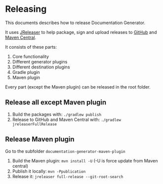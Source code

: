 # Releasing

This documents describes how to release Documentation Generator.

It uses [JReleaser](https://jreleaser.org/) to help package, sign and upload releases to [GitHub](https://github.com/patrickfust/documentation-generator) and [Maven Central](https://central.sonatype.com/search?q=dk.fust).

It consists of these parts:
1. Core functionality
2. Different generator plugins
3. Different destination plugins
4. Gradle plugin
5. Maven plugin

Every part (except the Maven plugin) can be released in the root folder.

## Release all except Maven plugin
1. Build the packages with: `./gradlew publish`
2. Release to GitHub and Maven Central with: `./gradlew jreleaserFullRelease`

## Release Maven plugin
Go to the subfolder `documentation-generator-maven-plugin`

1. Build the Maven plugin: `mvn install -U` (-U is force update from Maven central)
2. Publish it locally: `mvn -Ppublication`
3. Release it: `jreleaser full-release --git-root-search`

